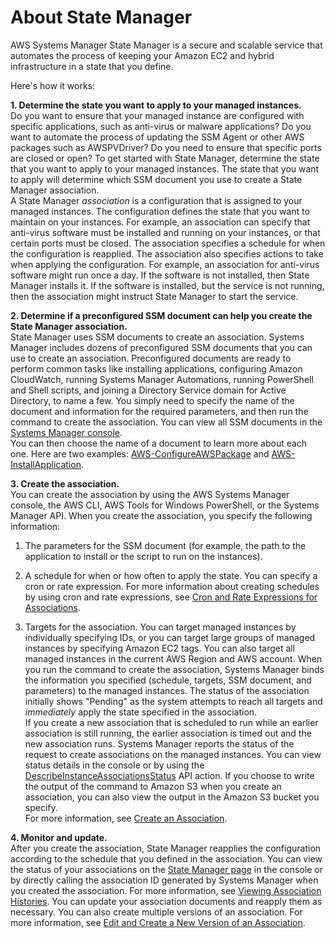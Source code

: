 # About State Manager<a name="sysman-state-about"></a>

AWS Systems Manager State Manager is a secure and scalable service that automates the process of keeping your Amazon EC2 and hybrid infrastructure in a state that you define\.

Here's how it works:

**1\. Determine the state you want to apply to your managed instances\.**  
Do you want to ensure that your managed instance are configured with specific applications, such as anti\-virus or malware applications? Do you want to automate the process of updating the SSM Agent or other AWS packages such as AWSPVDriver? Do you need to ensure that specific ports are closed or open? To get started with State Manager, determine the state that you want to apply to your managed instances\. The state that you want to apply will determine which SSM document you use to create a State Manager association\.  
A State Manager *association* is a configuration that is assigned to your managed instances\. The configuration defines the state that you want to maintain on your instances\. For example, an association can specify that anti\-virus software must be installed and running on your instances, or that certain ports must be closed\. The association specifies a schedule for when the configuration is reapplied\. The association also specifies actions to take when applying the configuration\. For example, an association for anti\-virus software might run once a day\. If the software is not installed, then State Manager installs it\. If the software is installed, but the service is not running, then the association might instruct State Manager to start the service\.

**2\. Determine if a preconfigured SSM document can help you create the State Manager association\.**  
State Manager uses SSM documents to create an association\. Systems Manager includes dozens of preconfigured SSM documents that you can use to create an association\. Preconfigured documents are ready to perform common tasks like installing applications, configuring Amazon CloudWatch, running Systems Manager Automations, running PowerShell and Shell scripts, and joining a Directory Service domain for Active Directory, to name a few\. You simply need to specify the name of the document and information for the required parameters, and then run the command to create the association\. You can view all SSM documents in the [Systems Manager console](https://console.aws.amazon.com/systems-manager/documents)\.   
You can then choose the name of a document to learn more about each one\. Here are two examples: [AWS\-ConfigureAWSPackage](https://console.aws.amazon.com/systems-manager/documents/AWS-ConfigureAWSPackage/description) and [AWS\-InstallApplication](https://console.aws.amazon.com/systems-manager/documents/AWS-InstallApplication/description)\.

**3\. Create the association\.**  
You can create the association by using the AWS Systems Manager console, the AWS CLI, AWS Tools for Windows PowerShell, or the Systems Manager API\. When you create the association, you specify the following information:  

1. The parameters for the SSM document \(for example, the path to the application to install or the script to run on the instances\)\.

1. A schedule for when or how often to apply the state\. You can specify a cron or rate expression\. For more information about creating schedules by using cron and rate expressions, see [Cron and Rate Expressions for Associations](reference-cron-and-rate-expressions.md#reference-cron-and-rate-expressions-association)\.

1. Targets for the association\. You can target managed instances by individually specifying IDs, or you can target large groups of managed instances by specifying Amazon EC2 tags\. You can also target all managed instances in the current AWS Region and AWS account\.
When you run the command to create the association, Systems Manager binds the information you specified \(schedule, targets, SSM document, and parameters\) to the managed instances\. The status of the association initially shows "Pending" as the system attempts to reach all targets and *immediately* apply the state specified in the association\.   
If you create a new association that is scheduled to run while an earlier association is still running, the earlier association is timed out and the new association runs\.
Systems Manager reports the status of the request to create associations on the managed instances\. You can view status details in the console or by using the [DescribeInstanceAssociationsStatus](https://docs.aws.amazon.com/systems-manager/latest/APIReference/API_DescribeInstanceAssociationsStatus.html) API action\. If you choose to write the output of the command to Amazon S3 when you create an association, you can also view the output in the Amazon S3 bucket you specify\.  
For more information, see [Create an Association](sysman-state-assoc.md)\. 

**4\. Monitor and update\.**  
After you create the association, State Manager reapplies the configuration according to the schedule that you defined in the association\. You can view the status of your associations on the [State Manager page](https://console.aws.amazon.com/systems-manager/state-manager) in the console or by directly calling the association ID generated by Systems Manager when you created the association\. For more information, see [Viewing Association Histories](sysman-state-assoc-history.md)\. You can update your association documents and reapply them as necessary\. You can also create multiple versions of an association\. For more information, see [Edit and Create a New Version of an Association](sysman-state-assoc-edit.md)\.